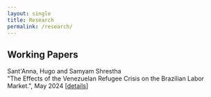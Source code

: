 ```yaml
---
layout: single
title: Research
permalink: /research/
---
```


## Working Papers

Sant'Anna, Hugo and Samyam Shrestha <br/>
"The Effects of the Venezuelan Refugee Crisis on the Brazilian Labor Market.", May 2024 [[details](/workingpapers/vzcrisis.md)]
